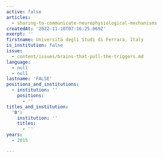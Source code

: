 ```yaml
---
active: false
articles:
  - sharing-to-communicate-neurophysiological-mechanisms
createdAt: '2022-11-10T07:16:25.069Z'
exerpt: ''
firstname: Università degli Studi di Ferrara, Italy
is_institution: false
issue:
  - content/issues/brains-that-pull-the-triggers.md
language:
  - null
  - null
lastname: 'FALSE'
positions_and_institutions:
  - institution: ''
    positions:
      - ''
titles_and_institution:
  '0':
    institution: ''
    titles:
      - ''
years:
  - 2015

---
```

